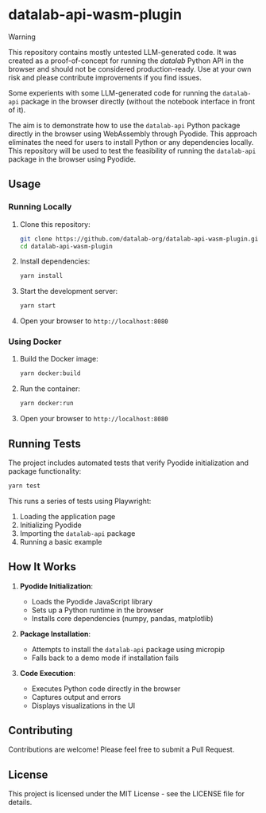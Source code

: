 # datalab-api-wasm-plugin

> [!WARNING]  
> This repository contains mostly untested LLM-generated code. It was created as a proof-of-concept for running the *datalab* Python API in the browser and should not be considered production-ready. Use at your own risk and please contribute improvements if you find issues.

Some experients with some LLM-generated code for running the `datalab-api` package in the browser directly (without the notebook interface in front of it).

The aim is to demonstrate how to use the `datalab-api` Python package directly in the browser using WebAssembly through Pyodide.
This approach eliminates the need for users to install Python or any dependencies locally.
This repository will be used to test the feasibility of running the `datalab-api` package in the browser using Pyodide.

## Usage

### Running Locally

1. Clone this repository:
   ```bash
   git clone https://github.com/datalab-org/datalab-api-wasm-plugin.git
   cd datalab-api-wasm-plugin
   ```

2. Install dependencies:
   ```bash
   yarn install
   ```

3. Start the development server:
   ```bash
   yarn start
   ```

4. Open your browser to `http://localhost:8080`

### Using Docker

1. Build the Docker image:
   ```bash
   yarn docker:build
   ```

2. Run the container:
   ```bash
   yarn docker:run
   ```

3. Open your browser to `http://localhost:8080`

## Running Tests

The project includes automated tests that verify Pyodide initialization and package functionality:

```bash
yarn test
```

This runs a series of tests using Playwright:
1. Loading the application page
2. Initializing Pyodide
3. Importing the `datalab-api` package
4. Running a basic example

## How It Works

1. **Pyodide Initialization**:
   - Loads the Pyodide JavaScript library
   - Sets up a Python runtime in the browser
   - Installs core dependencies (numpy, pandas, matplotlib)

2. **Package Installation**:
   - Attempts to install the `datalab-api` package using micropip
   - Falls back to a demo mode if installation fails

3. **Code Execution**:
   - Executes Python code directly in the browser
   - Captures output and errors
   - Displays visualizations in the UI

## Contributing

Contributions are welcome! Please feel free to submit a Pull Request.

## License

This project is licensed under the MIT License - see the LICENSE file for details.
